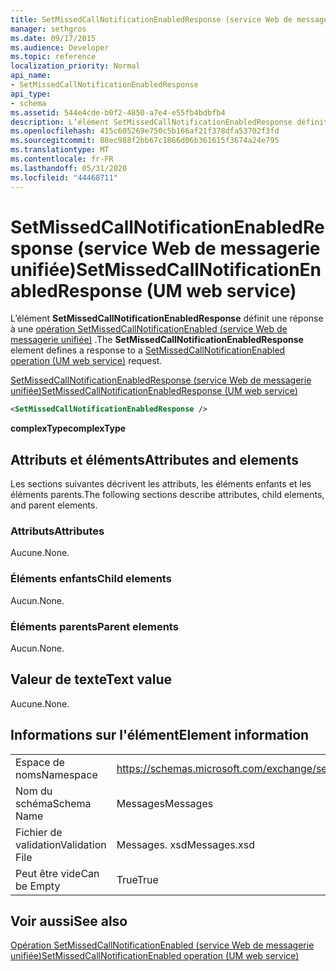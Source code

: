 ```yaml
---
title: SetMissedCallNotificationEnabledResponse (service Web de messagerie unifiée)
manager: sethgros
ms.date: 09/17/2015
ms.audience: Developer
ms.topic: reference
localization_priority: Normal
api_name:
- SetMissedCallNotificationEnabledResponse
api_type:
- schema
ms.assetid: 544e4cde-b0f2-4850-a7e4-e55fb4bdbfb4
description: L’élément SetMissedCallNotificationEnabledResponse définit une réponse à une opération SetMissedCallNotificationEnabled (service Web de messagerie unifiée).
ms.openlocfilehash: 415c605269e750c5b166af21f378dfa53702f3fd
ms.sourcegitcommit: 88ec988f2bb67c1866d06b361615f3674a24e795
ms.translationtype: MT
ms.contentlocale: fr-FR
ms.lasthandoff: 05/31/2020
ms.locfileid: "44468711"
---
```

# <a name="setmissedcallnotificationenabledresponse-um-web-service"></a><span data-ttu-id="e37f8-103">SetMissedCallNotificationEnabledResponse (service Web de messagerie unifiée)</span><span class="sxs-lookup"><span data-stu-id="e37f8-103">SetMissedCallNotificationEnabledResponse (UM web service)</span></span>

<span data-ttu-id="e37f8-104">L’élément **SetMissedCallNotificationEnabledResponse** définit une réponse à une [opération SetMissedCallNotificationEnabled (service Web de messagerie unifiée)](setmissedcallnotificationenabled-operation-um-web-service.md) .</span><span class="sxs-lookup"><span data-stu-id="e37f8-104">The **SetMissedCallNotificationEnabledResponse** element defines a response to a [SetMissedCallNotificationEnabled operation (UM web service)](setmissedcallnotificationenabled-operation-um-web-service.md) request.</span></span> 
  
[<span data-ttu-id="e37f8-105">SetMissedCallNotificationEnabledResponse (service Web de messagerie unifiée)</span><span class="sxs-lookup"><span data-stu-id="e37f8-105">SetMissedCallNotificationEnabledResponse (UM web service)</span></span>](setmissedcallnotificationenabledresponse-um-web-service.md)
  
```xml
<SetMissedCallNotificationEnabledResponse />
```

 <span data-ttu-id="e37f8-106">**complexType**</span><span class="sxs-lookup"><span data-stu-id="e37f8-106">**complexType**</span></span>
## <a name="attributes-and-elements"></a><span data-ttu-id="e37f8-107">Attributs et éléments</span><span class="sxs-lookup"><span data-stu-id="e37f8-107">Attributes and elements</span></span>

<span data-ttu-id="e37f8-108">Les sections suivantes décrivent les attributs, les éléments enfants et les éléments parents.</span><span class="sxs-lookup"><span data-stu-id="e37f8-108">The following sections describe attributes, child elements, and parent elements.</span></span>
  
### <a name="attributes"></a><span data-ttu-id="e37f8-109">Attributs</span><span class="sxs-lookup"><span data-stu-id="e37f8-109">Attributes</span></span>

<span data-ttu-id="e37f8-110">Aucune.</span><span class="sxs-lookup"><span data-stu-id="e37f8-110">None.</span></span>
  
### <a name="child-elements"></a><span data-ttu-id="e37f8-111">Éléments enfants</span><span class="sxs-lookup"><span data-stu-id="e37f8-111">Child elements</span></span>

<span data-ttu-id="e37f8-112">Aucun.</span><span class="sxs-lookup"><span data-stu-id="e37f8-112">None.</span></span>
  
### <a name="parent-elements"></a><span data-ttu-id="e37f8-113">Éléments parents</span><span class="sxs-lookup"><span data-stu-id="e37f8-113">Parent elements</span></span>

<span data-ttu-id="e37f8-114">Aucun.</span><span class="sxs-lookup"><span data-stu-id="e37f8-114">None.</span></span>
  
## <a name="text-value"></a><span data-ttu-id="e37f8-115">Valeur de texte</span><span class="sxs-lookup"><span data-stu-id="e37f8-115">Text value</span></span>

<span data-ttu-id="e37f8-116">Aucune.</span><span class="sxs-lookup"><span data-stu-id="e37f8-116">None.</span></span>
  
## <a name="element-information"></a><span data-ttu-id="e37f8-117">Informations sur l'élément</span><span class="sxs-lookup"><span data-stu-id="e37f8-117">Element information</span></span>

|||
|:-----|:-----|
|<span data-ttu-id="e37f8-118">Espace de noms</span><span class="sxs-lookup"><span data-stu-id="e37f8-118">Namespace</span></span>  <br/> |https://schemas.microsoft.com/exchange/services/2006/messages  <br/> |
|<span data-ttu-id="e37f8-119">Nom du schéma</span><span class="sxs-lookup"><span data-stu-id="e37f8-119">Schema Name</span></span>  <br/> |<span data-ttu-id="e37f8-120">Messages</span><span class="sxs-lookup"><span data-stu-id="e37f8-120">Messages</span></span>  <br/> |
|<span data-ttu-id="e37f8-121">Fichier de validation</span><span class="sxs-lookup"><span data-stu-id="e37f8-121">Validation File</span></span>  <br/> |<span data-ttu-id="e37f8-122">Messages. xsd</span><span class="sxs-lookup"><span data-stu-id="e37f8-122">Messages.xsd</span></span>  <br/> |
|<span data-ttu-id="e37f8-123">Peut être vide</span><span class="sxs-lookup"><span data-stu-id="e37f8-123">Can be Empty</span></span>  <br/> |<span data-ttu-id="e37f8-124">True</span><span class="sxs-lookup"><span data-stu-id="e37f8-124">True</span></span>  <br/> |
   
## <a name="see-also"></a><span data-ttu-id="e37f8-125">Voir aussi</span><span class="sxs-lookup"><span data-stu-id="e37f8-125">See also</span></span>



[<span data-ttu-id="e37f8-126">Opération SetMissedCallNotificationEnabled (service Web de messagerie unifiée)</span><span class="sxs-lookup"><span data-stu-id="e37f8-126">SetMissedCallNotificationEnabled operation (UM web service)</span></span>](setmissedcallnotificationenabled-operation-um-web-service.md)

